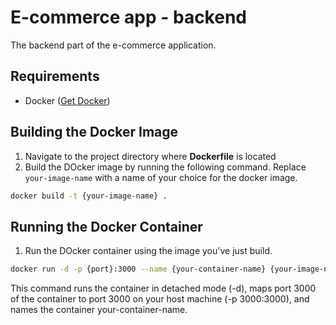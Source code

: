 # E-commerce app - backend

The backend part of the e-commerce application.

## Requirements

- Docker ([Get Docker](https://www.docker.com/get-started/))

## Building the Docker Image

1. Navigate to the project directory where **Dockerfile** is located
2. Build the DOcker image by running the following command. Replace `your-image-name` with a name of your choice for the docker image.

```zsh
docker build -t {your-image-name} .
```

## Running the Docker Container

1. Run the DOcker container using the image you've just build.

```zsh
docker run -d -p {port}:3000 --name {your-container-name} {your-image-name}
```

This command runs the container in detached mode (-d), maps port 3000 of the container to port 3000 on your host machine (-p 3000:3000), and names the container your-container-name.

